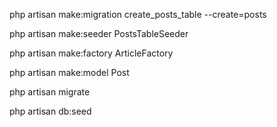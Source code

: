 php artisan make:migration create_posts_table --create=posts

php artisan make:seeder PostsTableSeeder

php artisan make:factory ArticleFactory

php artisan make:model Post

php artisan migrate

php artisan db:seed

